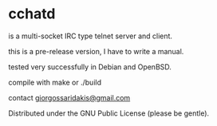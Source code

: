 # cchatd

is a multi-socket IRC type telnet server and client.

this is a pre-release version, I have to write a manual.

tested very successfully in Debian and OpenBSD.

compile with make or ./build

contact giorgossaridakis@gmail.com

Distributed under the GNU Public License (please be gentle).

